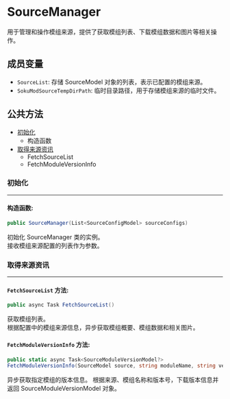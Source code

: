 # SourceManager
用于管理和操作模组来源，提供了获取模组列表、下载模组数据和图片等相关操作。

## 成员变量
- `SourceList`: 存储 SourceModel 对象的列表，表示已配置的模组来源。
- `SokuModSourceTempDirPath`: 临时目录路径，用于存储模组来源的临时文件。

## 公共方法
- [初始化](#初始化)
    - 构造函数
- [取得来源资讯](#取得来源资讯)
    - FetchSourceList
    - FetchModuleVersionInfo

### 初始化
---
#### 构造函数:
```csharp
public SourceManager(List<SourceConfigModel> sourceConfigs)
```
初始化 SourceManager 类的实例。  
接收模组来源配置的列表作为参数。

### 取得来源资讯
---
#### `FetchSourceList` 方法:
```csharp
public async Task FetchSourceList()
```
获取模组列表。  
根据配置中的模组来源信息，异步获取模组概要、模组数据和相关图片。

#### `FetchModuleVersionInfo` 方法:
```csharp
public static async Task<SourceModuleVersionModel?> 
FetchModuleVersionInfo(SourceModel source, string moduleName, string versionNumber)
```
异步获取指定模组的版本信息。
根据来源、模组名称和版本号，下载版本信息并返回 SourceModuleVersionModel 对象。